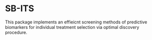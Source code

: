 # SB-ITS
This package implements an effieicnt screening methods of predictive biomarkers for individual treatment selection via optimal discovery procedure.  



